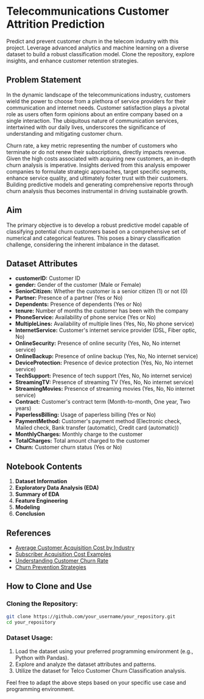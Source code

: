 # Telecommunications Customer Attrition Prediction
Predict and prevent customer churn in the telecom industry with this project. Leverage advanced analytics and machine learning on a diverse dataset to build a robust classification model. Clone the repository, explore insights, and enhance customer retention strategies.


## Problem Statement

In the dynamic landscape of the telecommunications industry, customers wield the power to choose from a plethora of service providers for their communication and internet needs. Customer satisfaction plays a pivotal role as users often form opinions about an entire company based on a single interaction. The ubiquitous nature of communication services, intertwined with our daily lives, underscores the significance of understanding and mitigating customer churn.

Churn rate, a key metric representing the number of customers who terminate or do not renew their subscriptions, directly impacts revenue. Given the high costs associated with acquiring new customers, an in-depth churn analysis is imperative. Insights derived from this analysis empower companies to formulate strategic approaches, target specific segments, enhance service quality, and ultimately foster trust with their customers. Building predictive models and generating comprehensive reports through churn analysis thus becomes instrumental in driving sustainable growth.

## Aim

The primary objective is to develop a robust predictive model capable of classifying potential churn customers based on a comprehensive set of numerical and categorical features. This poses a binary classification challenge, considering the inherent imbalance in the dataset.

## Dataset Attributes

- **customerID:** Customer ID
- **gender:** Gender of the customer (Male or Female)
- **SeniorCitizen:** Whether the customer is a senior citizen (1) or not (0)
- **Partner:** Presence of a partner (Yes or No)
- **Dependents:** Presence of dependents (Yes or No)
- **tenure:** Number of months the customer has been with the company
- **PhoneService:** Availability of phone service (Yes or No)
- **MultipleLines:** Availability of multiple lines (Yes, No, No phone service)
- **InternetService:** Customer's internet service provider (DSL, Fiber optic, No)
- **OnlineSecurity:** Presence of online security (Yes, No, No internet service)
- **OnlineBackup:** Presence of online backup (Yes, No, No internet service)
- **DeviceProtection:** Presence of device protection (Yes, No, No internet service)
- **TechSupport:** Presence of tech support (Yes, No, No internet service)
- **StreamingTV:** Presence of streaming TV (Yes, No, No internet service)
- **StreamingMovies:** Presence of streaming movies (Yes, No, No internet service)
- **Contract:** Customer's contract term (Month-to-month, One year, Two years)
- **PaperlessBilling:** Usage of paperless billing (Yes or No)
- **PaymentMethod:** Customer's payment method (Electronic check, Mailed check, Bank transfer (automatic), Credit card (automatic))
- **MonthlyCharges:** Monthly charge to the customer
- **TotalCharges:** Total amount charged to the customer
- **Churn:** Customer churn status (Yes or No)

## Notebook Contents

1. **Dataset Information**
2. **Exploratory Data Analysis (EDA)**
3. **Summary of EDA**
4. **Feature Engineering**
5. **Modeling**
6. **Conclusion**

## References

- [Average Customer Acquisition Cost by Industry](https://hockeystack.com/blog/average-customer-acquisition-cost-by-industry/)
- [Subscriber Acquisition Cost Examples](https://www.klipfolio.com/resources/kpi-examples/call-center/subscriber-acquisition-cost)
- [Understanding Customer Churn Rate](https://www.zendesk.com/in/blog/customer-churn-rate/#georedirect)
- [Churn Prevention Strategies](https://www.profitwell.com/customer-churn/churn-prevention)

## How to Clone and Use

### Cloning the Repository:

```bash
git clone https://github.com/your_username/your_repository.git
cd your_repository
```

### Dataset Usage:

1. Load the dataset using your preferred programming environment (e.g., Python with Pandas).
2. Explore and analyze the dataset attributes and patterns.
3. Utilize the dataset for Telco Customer Churn Classification analysis.

Feel free to adapt the above steps based on your specific use case and programming environment.
